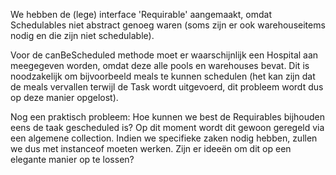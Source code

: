 We hebben de (lege) interface 'Requirable' aangemaakt, omdat Schedulables niet abstract genoeg waren (soms zijn er ook warehouseitems nodig en die zijn niet schedulable).

Voor de canBeScheduled methode moet er waarschijnlijk een Hospital aan meegegeven worden, omdat deze alle pools en warehouses bevat. Dit is noodzakelijk om bijvoorbeeld meals te kunnen schedulen (het kan zijn dat de meals vervallen terwijl de Task wordt uitgevoerd, dit probleem wordt dus op deze manier opgelost).

Nog een praktisch probleem: Hoe kunnen we best de Requirables bijhouden eens de taak gescheduled is? Op dit moment wordt dit gewoon geregeld via een algemene collection. Indien we specifieke zaken nodig hebben, zullen we dus met instanceof moeten werken. Zijn er ideeën om dit op een elegante manier op te lossen?
